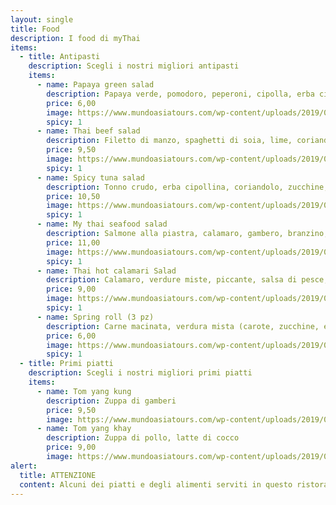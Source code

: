 ```yaml
---
layout: single
title: Food
description: I food di myThai
items:
  - title: Antipasti
    description: Scegli i nostri migliori antipasti
    items:
      - name: Papaya green salad
        description: Papaya verde, pomodoro, peperoni, cipolla, erba cipollina, salsa di pesce, lime, zucchero
        price: 6,00
        image: https://www.mundoasiatours.com/wp-content/uploads/2019/05/Thai-food-Tom-Yam-Kung.jpg
        spicy: 1
      - name: Thai beef salad
        description: Filetto di manzo, spaghetti di soia, lime, coriandolo, salsa di soia, piccante, verdure alla julienne, menta
        price: 9,50
        image: https://www.mundoasiatours.com/wp-content/uploads/2019/05/Thai-food-Tom-Yam-Kung.jpg
        spicy: 1
      - name: Spicy tuna salad
        description: Tonno crudo, erba cipollina, coriandolo, zucchine, pendolini, riso saltato, porro germogli, lime
        price: 10,50
        image: https://www.mundoasiatours.com/wp-content/uploads/2019/05/Thai-food-Tom-Yam-Kung.jpg
        spicy: 1
      - name: My thai seafood salad
        description: Salmone alla piastra, calamaro, gambero, branzino, misto di verdure, lime, salsa di pesce
        price: 11,00
        image: https://www.mundoasiatours.com/wp-content/uploads/2019/05/Thai-food-Tom-Yam-Kung.jpg
        spicy: 1
      - name: Thai hot calamari Salad
        description: Calamaro, verdure miste, piccante, salsa di pesce, lime
        price: 9,00
        image: https://www.mundoasiatours.com/wp-content/uploads/2019/05/Thai-food-Tom-Yam-Kung.jpg
        spicy: 1
      - name: Spring roll (3 pz)
        description: Carne macinata, verdura mista (carote, zucchine, erba cipollina, zenzero)
        price: 6,00
        image: https://www.mundoasiatours.com/wp-content/uploads/2019/05/Thai-food-Tom-Yam-Kung.jpg
        spicy: 1
  - title: Primi piatti
    description: Scegli i nostri migliori primi piatti
    items:
      - name: Tom yang kung
        description: Zuppa di gamberi
        price: 9,50
        image: https://www.mundoasiatours.com/wp-content/uploads/2019/05/Thai-food-Tom-Yam-Kung.jpg
      - name: Tom yang khay
        description: Zuppa di pollo, latte di cocco
        price: 9,00
        image: https://www.mundoasiatours.com/wp-content/uploads/2019/05/Thai-food-Tom-Yam-Kung.jpg
alert:
  title: ATTENZIONE
  content: Alcuni dei piatti e degli alimenti serviti in questo ristorante potrebbero contenere sostanze che provocano allergie o intolleranze. Se sei allergico o intollerante ad una o più sostanze, informaci e ti indicheremo le preparazioni prive degli specifici allergeni. Inoltre, per qualsiasi informazione su sostanze e allergeni, è possibile consultare l’apposita documentazione che verrà fornita su richiesta, dal personale di servizio. Inoltre potrebbe essere servito del prodotto surgelato e congelato, in base alla stagione e alla reperibilita’ del prodotto.
---
```

